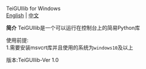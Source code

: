 TeiGUIlib for Windows  
[English](./README.en.md) | [中文](./README.zh.md)  

**简介** 
TeiGUIlib是一个可以运行在控制台上的简易Python库  

使用前提:  
1.需要安装msvcrt库并且使用的系统为`windows10`及以上

版本:TeiGUIlib-Ver 1.0  
